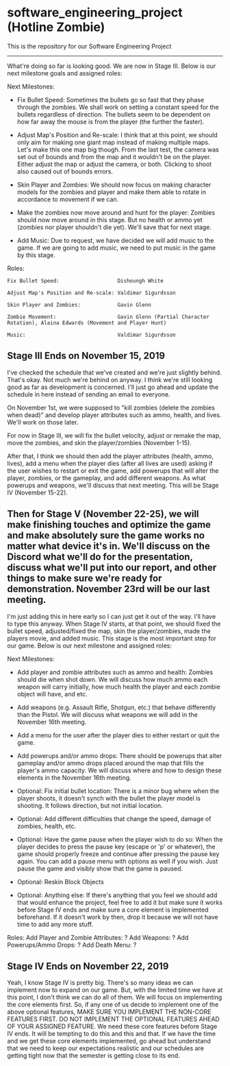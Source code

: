 # software_engineering_project (Hotline Zombie)
This is the repository for our Software Engineering Project

--------------------------------------------------------------------------------------------------------------
What're doing so far is looking good. We are now in Stage III. Below is our next milestone goals and assigned roles:

Next Milestones:
- Fix Bullet Speed: Sometimes the bullets go so fast that they phase through the zombies. We shall work on setting a constant speed for the bullets regardless of direction. The bullets seem to be dependent on how far away the mouse is from the player (the further the faster). 

- Adjust Map's Position and Re-scale: I think that at this point, we should only aim for making one giant map instead of making multiple maps. Let's make this one map big though. From the last test, the camera was set out of bounds and from the map and it wouldn't be on the player. Either adjust the map or adjust the camera, or both. Clicking to shoot also caused out of bounds errors.

- Skin Player and Zombies: We should now focus on making character models for the zombies and player and make them able to rotate in accordance to movement if we can.
	
- Make the zombies now move around and hunt for the player: Zombies should now move around in this stage. But no health or ammo yet (zombies nor player shouldn't die yet). We'll save that for next stage.

- Add Music: Due to request, we have decided we will add music to the game. If we are going to add music, we need to put music in the game by this stage.
	
	
Roles:

	Fix Bullet Speed:                   Dishoungh White 
	
	Adjust Map's Position and Re-scale: Valdimar Sigurdsson
	
	Skin Player and Zombies:            Gavin Glenn
	
	Zombie Movement:                    Gavin Glenn (Partial Character Rotation), Alaina Edwards (Movement and Player Hunt)
	
	Music:                              Valdimar Sigurdsson


Stage III Ends on November 15, 2019
----------------------------------------------------------------------------------------------------------------

I've checked the schedule that we've created and we're just slightly behind. That's okay. Not much we're behind on anyway. I think we're still looking good as far as development is concerned. I'll just go ahead and update the schedule in here instead of sending an email to everyone.

On November 1st, we were supposed to "kill zombies (delete the zombies when dead)" and develop player attributes such as ammo, health, and lives. We'll work on those later. 

For now in Stage III, we will fix the bullet velocity, adjust or remake the map, move the zombies, and skin the player/zombies (November 1-15). 

After that, I think we should then add the player attributes (health, ammo, lives), add a menu when the player dies (after all lives are used) asking if the user wishes to restart or exit the game, add powerups that will alter the player, zombies, or the gameplay, and add different weapons. As what powerups and weapons, we'll discuss that next meeting. This will be Stage IV (November 15-22).

Then for Stage V (November 22-25), we will make finishing touches and optimize the game and make absolutely sure the game works no matter what device it's in. We'll discuss on the Discord what we'll do for the presentation, discuss what we'll put into our report, and other things to make sure we're ready for demonstration. November 23rd will be our last meeting.
---------------------------------------------------------------------------------------------------------------
I'm just adding this in here early so I can just get it out of the way. I'll have to type this anyway. When Stage IV starts, at that point, we should fixed the bullet speed, adjusted/fixed the map, skin the player/zombies, made the players movie, and added music. This stage is the most important step for our game. Below is our next milestone and assigned roles:

Next Milestones:
- Add player and zombie attributes such as ammo and health: Zombies should die when shot down. We will discuss how much ammo each weapon will carry initially, how much health the player and each zombie object will have, and etc. 

- Add weapons (e.g. Assault Rifle, Shotgun, etc.) that behave differently than the Pistol. We will discuss what weapons we will add in the November 16th meeting. 

- Add a menu for the user after the player dies to either restart or quit the game. 

- Add powerups and/or ammo drops: There should be powerups that alter gameplay and/or ammo drops placed around the map that fills the player's ammo capacity. We will discuss where and how to design these elements in the November 16th meeting.

- Optional: Fix initial bullet location: There is a minor bug where when the player shoots, it doesn't synch with the bullet the player model is shooting. It follows direction, but not initial location.

- Optional: Add different difficulties that change the speed, damage of zombies, health, etc. 

- Optional: Have the game pause when the player wish to do so: When the player decides to press the pause key (escape or 'p' or whatever), the game should properly freeze and continue after pressing the pause key again. You can add a pause menu with options as well if you wish. Just pause the game and visibly show that the game is paused. 

- Optional: Reskin Block Objects

- Optional: Anything else: If there's anything that you feel we should add that would enhance the project, feel free to add it but make sure it works before Stage IV ends and make sure a core element is implemented beforehand. If it doesn't work by then, drop it because we will not have time to add any more stuff.


Roles:
	Add Player and Zombie Attributes:   ?
	Add Weapons:                        ?
	Add Powerups/Ammo Drops:            ?
	Add Death Menu:                     ?
	
Stage IV Ends on November 22, 2019
--------------------
Yeah, I know Stage IV is pretty big. There's so many ideas we can implement now to expand on our game. But, with the limited time we have at this point, I don't think we can do all of them. We will focus on implementing the core elements first. So, if any one of us decide to implement one of the above optional features, MAKE SURE YOU IMPLEMENT THE NON-CORE FEATURES FIRST. DO NOT IMPLEMENT THE OPTIONAL FEATURES AHEAD OF YOUR ASSIGNED FEATURE. We need these core features before Stage IV ends. It will be tempting to do this and this and that. If we have the time and we get these core elements implemented, go ahead but understand that we need to keep our expectations realistic and our schedules are getting tight now that the semester is getting close to its end. 
